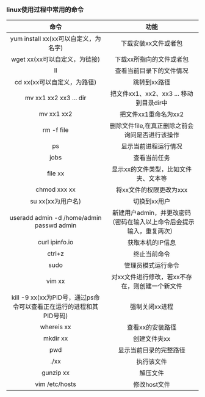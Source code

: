 ### linux使用过程中常用的命令
|命令|功能|
|:----:|:----:|
|yum install xx(xx可以自定义，为名字)|下载安装xx文件或者包|
|wget xx(xx可以自定义，为链接)|下载xx所指向的文件或者包|
|ll|查看当前目录下的文件情况|
|cd xx(xx可以自定义，为路径)|跳转到xx路径|
|mv xx1 xx2 xx3 ... dir|把文件xx1、xx2、xx3 ... 移动到目录dir中|
|mv xx1 xx2|把文件xx1重命名为xx2|
|rm -f file|删除文件file,在真正删除之前会询问是否进行该操作|
|ps|显示当前进程运行情况|
|jobs|查看当前任务|
|file xx|显示xx的文件类型，比如文件夹、文本等|
|chmod xxx xx|将xx文件的权限更改为xxx|
|su xx(xx为用户名)|切换到xx用户|
|useradd admin -d /home/admin<br>passwd admin|新建用户admin，并更改密码（密码在输入以上命令后会提示输入，重复两次）|
|curl ipinfo.io|获取本机的IP信息|
|ctrl+z|终止当前命令|
|sudo|管理员模式运行命令|
|vim xx|对xx文件进行修改，若xx不存在，则创建一个新文件|
|kill -9 xx(xx为PID号，通过ps命令可以查看正在运行的进程和其PID号码)|强制关闭xx进程|
|whereis xx|查看xx的安装路径|
|mkdir xx|创建文件夹xx|
|pwd|显示当前目录的完整路径|
|./xx|执行该文件|
|gunzip xx|解压文件|
|vim /etc/hosts|修改host文件|